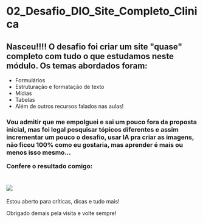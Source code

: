 # 02_Desafio_DIO_Site_Completo_Clinica

## Nasceu!!!! O desafio foi criar um site "quase" completo com tudo o que estudamos neste módulo. Os temas abordados foram:
- Formulários
- Estruturação e formatação de texto
- Mídias
- Tabelas
- Além de outros recursos falados nas aulas!

<h3> Vou admitir que me empolguei e sai um pouco fora da proposta inicial, mas foi legal pesquisar tópicos diferentes e assim incrementar um pouco o desafio, usar IA pra criar as imagens, não ficou 100% como eu gostaria, mas aprender é mais ou menos isso mesmo... 

<br>

Confere o resultado comigo:

<h1>
<img src="./src/images/GIF 01-12-2024 21-38-45.gif">
</h1>

Estou aberto para críticas, dicas e tudo mais!

Obrigado demais pela visita e volte sempre!